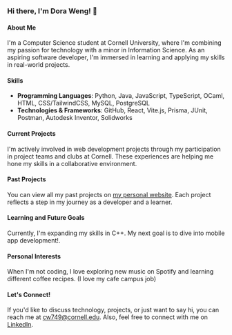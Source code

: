 ### Hi there, I'm Dora Weng! 👋

#### About Me
I'm a Computer Science student at Cornell University, where I'm combining my passion for technology with a minor in Information Science. As an aspiring software developer, I'm immersed in learning and applying my skills in real-world projects.

#### Skills
- **Programming Languages**: Python, Java, JavaScript, TypeScript, OCaml, HTML, CSS/TailwindCSS, MySQL, PostgreSQL
- **Technologies & Frameworks**: GitHub, React, Vite.js, Prisma, JUnit, Postman, Autodesk Inventor, Solidworks

#### Current Projects
I'm actively involved in web development projects through my participation in project teams and clubs at Cornell. These experiences are helping me hone my skills in a collaborative environment.

#### Past Projects
You can view all my past projects on [my personal website](https://dora-weng.vercel.app/#Home). Each project reflects a step in my journey as a developer and a learner.

#### Learning and Future Goals
Currently, I'm expanding my skills in C++. My next goal is to dive into mobile app development!.

#### Personal Interests
When I'm not coding, I love exploring new music on Spotify and learning different coffee recipes. (I love my cafe campus job)

#### Let's Connect!
If you'd like to discuss technology, projects, or just want to say hi, you can reach me at cw749@cornell.edu. Also, feel free to connect with me on [LinkedIn](https://www.linkedin.com/in/chuyinweng/).

